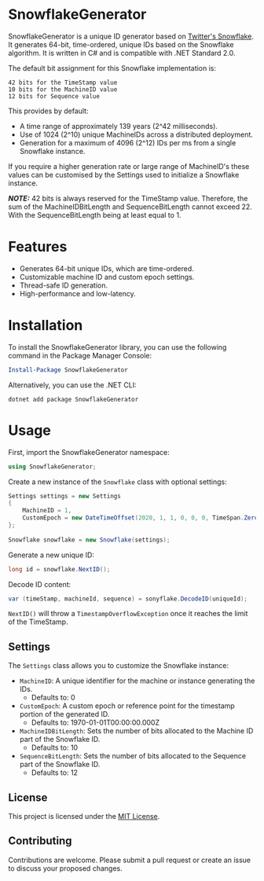 # SnowflakeGenerator
SnowflakeGenerator is a unique ID generator based on [Twitter's Snowflake](https://blog.twitter.com/engineering/en_us/a/2010/announcing-snowflake "Twitter Snowflake Blog"). It generates 64-bit, time-ordered, unique IDs based on the Snowflake algorithm. It is written in C# and is compatible with .NET Standard 2.0.

The default bit assignment for this Snowflake implementation is:
```
42 bits for the TimeStamp value
10 bits for the MachineID value
12 bits for Sequence value
```
This provides by default:

 - A time range of approximately 139 years (2^42 milliseconds).
 - Use of 1024 (2^10) unique MachineIDs across a distributed deployment.
 - Generation for a maximum of 4096 (2^12) IDs per ms from a single Snowflake instance.
 
If you require a higher generation rate or large range of MachineID's these values can be customised by the Settings used to initialize a Snowflake instance.

**_NOTE:_** 42 bits is always reserved for the TimeStamp value. Therefore, the sum of the MachineIDBitLength and SequenceBitLength cannot exceed 22. With the SequenceBitLength being at least equal to 1.

# Features

 - Generates 64-bit unique IDs, which are time-ordered.
 - Customizable machine ID and custom epoch settings.
 - Thread-safe ID generation.
 - High-performance and low-latency.

# Installation

To install the SnowflakeGenerator library, you can use the following command in the Package Manager Console:
```powershell
Install-Package SnowflakeGenerator
```
Alternatively, you can use the .NET CLI:
```
dotnet add package SnowflakeGenerator
```

# Usage

First, import the SnowflakeGenerator namespace:
```csharp
using SnowflakeGenerator;
```

Create a new instance of the `Snowflake` class with optional settings:

```csharp
Settings settings = new Settings 
{ 
    MachineID = 1,
    CustomEpoch = new DateTimeOffset(2020, 1, 1, 0, 0, 0, TimeSpan.Zero) 
};
    
Snowflake snowflake = new Snowflake(settings);
```    
Generate a new unique ID:

```csharp
long id = snowflake.NextID();
```

Decode ID content:
```csharp
var (timeStamp, machineId, sequence) = sonyflake.DecodeID(uniqueId);
```

`NextID()` will throw a `TimestampOverflowException` once it reaches the limit of the TimeStamp.

## Settings

The `Settings` class allows you to customize the Snowflake instance:

-   `MachineID`: A unique identifier for the machine or instance generating the IDs.
	- Defaults to: 0
-   `CustomEpoch`: A custom epoch or reference point for the timestamp portion of the generated ID.
	- Defaults to: 1970-01-01T00:00:00.000Z
- `MachineIDBitLength`: Sets the number of bits allocated to the Machine ID part of the Snowflake ID.
	- Defaults to: 10
- `SequenceBitLength`: Sets the number of bits allocated to the Sequence part of the Snowflake ID.
	- Defaults to: 12

## License

This project is licensed under the [MIT License](https://github.com/JakobKirton/SnowflakeGenerator/blob/main/LICENSE).
## Contributing

Contributions are welcome. Please submit a pull request or create an issue to discuss your proposed changes.
